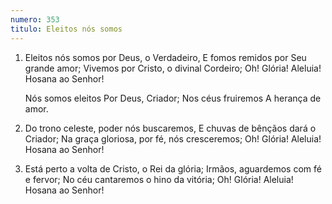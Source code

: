 ```yaml
---
numero: 353
titulo: Eleitos nós somos
---
```

1. Eleitos nós somos por Deus, o Verdadeiro,
   E fomos remidos por Seu grande amor;
   Vivemos por Cristo, o divinal Cordeiro;
   Oh! Glória! Aleluia! Hosana ao Senhor!

    Nós somos eleitos
    Por Deus, Criador;
    Nos céus fruiremos
    A herança de amor.

2. Do trono celeste, poder nós buscaremos,
   E chuvas de bênçãos dará o Criador;
   Na graça gloriosa, por fé, nós cresceremos;
   Oh! Glória! Aleluia! Hosana ao Senhor!

3. Está perto a volta de Cristo, o Rei da glória;
   Irmãos, aguardemos com fé e fervor;
   No céu cantaremos o hino da vitória;
   Oh! Glória! Aleluia! Hosana ao Senhor!
